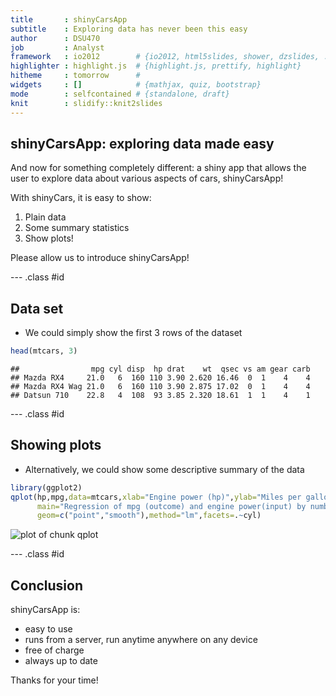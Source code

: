 ```yaml
---
title       : shinyCarsApp
subtitle    : Exploring data has never been this easy
author      : DSU470
job         : Analyst
framework   : io2012        # {io2012, html5slides, shower, dzslides, ...}
highlighter : highlight.js  # {highlight.js, prettify, highlight}
hitheme     : tomorrow      # 
widgets     : []            # {mathjax, quiz, bootstrap}
mode        : selfcontained # {standalone, draft}
knit        : slidify::knit2slides
---
```


## shinyCarsApp: exploring data made easy

And now for something completely different: a shiny app that allows the user to explore data about various aspects of cars, shinyCarsApp!

With shinyCars, it is easy to show:

1. Plain data
2. Some summary statistics
3. Show plots!

Please allow us to introduce shinyCarsApp!

--- .class #id 

## Data set
- We could simply show the first 3 rows of the dataset

```r
head(mtcars, 3)
```

```
##                mpg cyl disp  hp drat    wt  qsec vs am gear carb
## Mazda RX4     21.0   6  160 110 3.90 2.620 16.46  0  1    4    4
## Mazda RX4 Wag 21.0   6  160 110 3.90 2.875 17.02  0  1    4    4
## Datsun 710    22.8   4  108  93 3.85 2.320 18.61  1  1    4    1
```

--- .class #id

## Showing plots

- Alternatively, we could show some descriptive summary of the data


```r
library(ggplot2)
qplot(hp,mpg,data=mtcars,xlab="Engine power (hp)",ylab="Miles per gallon",
      main="Regression of mpg (outcome) and engine power(input) by number of cylinders", 
      geom=c("point","smooth"),method="lm",facets=.~cyl)
```

![plot of chunk qplot](assets/fig/qplot.png) 

--- .class #id

## Conclusion

shinyCarsApp is:

- easy to use
- runs from a server, run anytime anywhere on any device
- free of charge
- always up to date

Thanks for your time!
